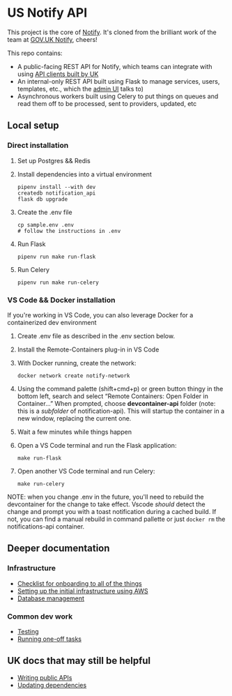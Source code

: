 # US Notify API

This project is the core of [Notify](https://notifications-admin.app.cloud.gov/). It's cloned from the brilliant work of the team at [GOV.UK Notify](https://github.com/alphagov/notifications-api), cheers!

This repo contains:

- A public-facing REST API for Notify, which teams can integrate with using [API clients built by UK](https://www.notifications.service.gov.uk/documentation)
- An internal-only REST API built using Flask to manage services, users, templates, etc., which the [admin UI](http://github.com/18F/notifications-admin) talks to)
- Asynchronous workers built using Celery to put things on queues and read them off to be processed, sent to providers, updated, etc

## Local setup

### Direct installation

1. Set up Postgres && Redis

1. Install dependencies into a virtual environment

    ```
    pipenv install --with dev
    createdb notification_api
    flask db upgrade
    ```

1. Create the .env file

    ```
    cp sample.env .env
    # follow the instructions in .env
    ```

1. Run Flask

    ```
    pipenv run make run-flask
    ```

1. Run Celery

    ```
    pipenv run make run-celery
    ```


### VS Code && Docker installation

If you're working in VS Code, you can also leverage Docker for a containerized dev environment

1. Create .env file as described in the .env section below.

1. Install the Remote-Containers plug-in in VS Code

1. With Docker running, create the network:

    `docker network create notify-network`

1. Using the command palette (shift+cmd+p) or green button thingy in the bottom left, search and select “Remote Containers: Open Folder in Container...” When prompted, choose **devcontainer-api** folder (note: this is a *subfolder* of notification-api). This will startup the container in a new window, replacing the current one.

1. Wait a few minutes while things happen

1. Open a VS Code terminal and run the Flask application:

    `make run-flask`

1. Open another VS Code terminal and run Celery:

    `make run-celery`

NOTE: when you change .env in the future, you'll need to rebuild the devcontainer for the change to take effect. Vscode _should_ detect the change and prompt you with a toast notification during a cached build. If not, you can find a manual rebuild in command pallette or just `docker rm` the notifications-api container.

## Deeper documentation

### Infrastructure

- [Checklist for onboarding to all of the things](./docs/infra-onboarding.md)
- [Setting up the initial infrastructure using AWS](./docs/infra-setup.md)
- [Database management](./docs/database-management.md)

### Common dev work

- [Testing](./docs/testing.md)
- [Running one-off tasks](./docs/one-off-tasks.md)

## UK docs that may still be helpful

- [Writing public APIs](docs/writing-public-apis.md)
- [Updating dependencies](https://github.com/alphagov/notifications-manuals/wiki/Dependencies)
